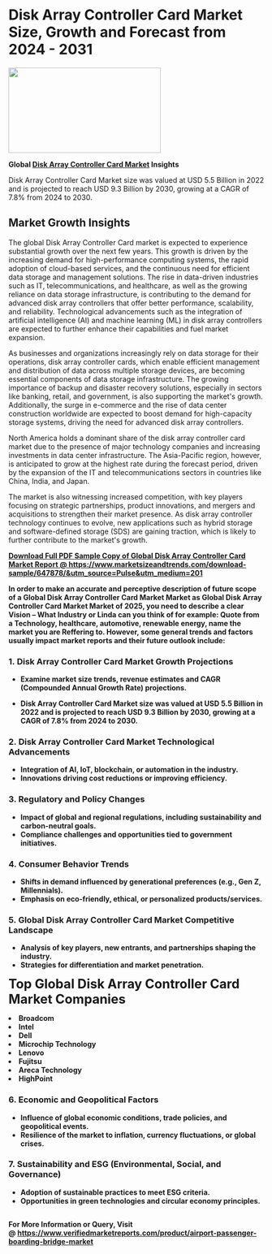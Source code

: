 <H1>Disk Array Controller Card Market Size, Growth and Forecast from 2024 - 2031</H1><img class="aligncenter size-medium wp-image-584254" src="https://thirdeyenews.in/wp-content/uploads/2024/09/Global-Market-Research-300x168.jpeg" alt="" width="300" height="168" /><p><strong>Global&nbsp;<a href="https://www.marketsizeandtrends.com/download-sample/647878/&amp;utm_source=Pulse&amp;utm_medium=201">Disk Array Controller Card Market</a> Insights</strong></p><p>Disk Array Controller Card Market size was valued at USD 5.5 Billion in 2022 and is projected to reach USD 9.3 Billion by 2030, growing at a CAGR of 7.8% from 2024 to 2030.</p><p><h2>Market Growth Insights</h2> <p>The global Disk Array Controller Card market is expected to experience substantial growth over the next few years. This growth is driven by the increasing demand for high-performance computing systems, the rapid adoption of cloud-based services, and the continuous need for efficient data storage and management solutions. The rise in data-driven industries such as IT, telecommunications, and healthcare, as well as the growing reliance on data storage infrastructure, is contributing to the demand for advanced disk array controllers that offer better performance, scalability, and reliability. Technological advancements such as the integration of artificial intelligence (AI) and machine learning (ML) in disk array controllers are expected to further enhance their capabilities and fuel market expansion.</p> <p><strong><a href="#"></a></strong></p> <p>As businesses and organizations increasingly rely on data storage for their operations, disk array controller cards, which enable efficient management and distribution of data across multiple storage devices, are becoming essential components of data storage infrastructure. The growing importance of backup and disaster recovery solutions, especially in sectors like banking, retail, and government, is also supporting the market's growth. Additionally, the surge in e-commerce and the rise of data center construction worldwide are expected to boost demand for high-capacity storage systems, driving the need for advanced disk array controllers.</p> <p>North America holds a dominant share of the disk array controller card market due to the presence of major technology companies and increasing investments in data center infrastructure. The Asia-Pacific region, however, is anticipated to grow at the highest rate during the forecast period, driven by the expansion of the IT and telecommunications sectors in countries like China, India, and Japan.</p> <p>The market is also witnessing increased competition, with key players focusing on strategic partnerships, product innovations, and mergers and acquisitions to strengthen their market presence. As disk array controller technology continues to evolve, new applications such as hybrid storage and software-defined storage (SDS) are gaining traction, which is likely to further contribute to the market's growth.</p> <p><strong><a href="#"></p><p><span class=""><strong>Download Full PDF Sample Copy of Global Disk Array Controller Card Market Report</strong> @ <a href="https://www.marketsizeandtrends.com/download-sample/647878/&amp;utm_source=Pulse&amp;utm_medium=201" target="_blank">https://www.marketsizeandtrends.com/download-sample/647878/&amp;utm_source=Pulse&amp;utm_medium=201</a></span></p><p>In order to make an accurate and perceptive description of future scope of a Global&nbsp;Disk Array Controller Card Market Market as Global&nbsp;Disk Array Controller Card Market Market of 2025, you need to describe a clear Vision &ndash; What Industry or Linda can you think of for example: Quote from a Technology, healthcare, automotive, renewable energy, name the market you are Reffering to. However, some general trends and factors usually impact market reports and their future outlook include:</p><h3>1.&nbsp;<strong>Disk Array Controller Card Market Growth Projections</strong></h3><ul><li>Examine market size trends, revenue estimates and CAGR (Compounded Annual Growth Rate) projections.</li><li><p>Disk Array Controller Card Market size was valued at USD 5.5 Billion in 2022 and is projected to reach USD 9.3 Billion by 2030, growing at a CAGR of 7.8% from 2024 to 2030.</p></li></ul><h3>2.&nbsp;<strong>Disk Array Controller Card Market Technological Advancements</strong></h3><ul><li>Integration of AI, IoT, blockchain, or automation in the industry.</li><li>Innovations driving cost reductions or improving efficiency.</li></ul><h3>3.&nbsp;<strong>Regulatory and Policy Changes</strong></h3><ul><li>Impact of global and regional regulations, including sustainability and carbon-neutral goals.</li><li>Compliance challenges and opportunities tied to government initiatives.</li></ul><h3>4.&nbsp;<strong>Consumer Behavior Trends</strong></h3><ul><li>Shifts in demand influenced by generational preferences (e.g., Gen Z, Millennials).</li><li>Emphasis on eco-friendly, ethical, or personalized products/services.</li></ul><h3>5.&nbsp;<strong>Global Disk Array Controller Card Market Competitive Landscape</strong></h3><ul><li>Analysis of key players, new entrants, and partnerships shaping the industry.</li><li>Strategies for differentiation and market penetration.</li></ul><p data-pm-slice="1 1 []"><span style="color: inherit; font-family: inherit; font-size: 25px;">Top Global Disk Array Controller Card Market Companies</span></p><div class="" data-test-id=""><p><li>Broadcom</li><li> Intel</li><li> Dell</li><li> Microchip Technology</li><li> Lenovo</li><li> Fujitsu</li><li> Areca Technology</li><li> HighPoint</li></p></div><h3>6.&nbsp;<strong>Economic and Geopolitical Factors</strong></h3><ul><li>Influence of global economic conditions, trade policies, and geopolitical events.</li><li>Resilience of the market to inflation, currency fluctuations, or global crises.</li></ul><h3>7.&nbsp;<strong>Sustainability and ESG (Environmental, Social, and Governance)</strong></h3><ul><li>Adoption of sustainable practices to meet ESG criteria.</li><li>Opportunities in green technologies and circular economy principles.</li></ul><h2><strong style="font-size: 14px;">For More Information or Query, Visit @&nbsp;</strong><a style="background-color: #ffffff; font-size: 14px;" href="https://www.marketsizeandtrends.com/report/disk-array-controller-card-market/" target="_blank">https://www.verifiedmarketreports.com/product/airport-passenger-boarding-bridge-market</a></h2>
